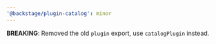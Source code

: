 ```yaml
---
'@backstage/plugin-catalog': minor
---
```


**BREAKING**: Removed the old `plugin` export, use `catalogPlugin` instead.

